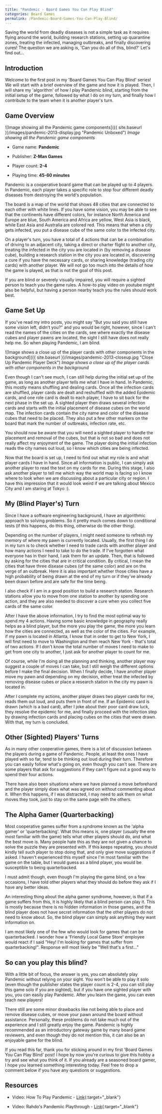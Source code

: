 ```yaml
---
title: "Pandemic - Board Games You Can Play Blind"
categories: Board Games
permalink: /Pandemic-Board-Games-You-Can-Play-Blind/
---
```

Saving the world from deadly diseases is not a simple task as it requires flying around the world, building research stations, setting up quarantine zones, treating the infected, managing outbreaks, and finally discovering cures! The question we are asking is, 'Can you do all of this, blind?' Let's find out...

## Introduction

Welcome to the first post in my 'Board Games You Can Play Blind' series! We will start with a brief overview of the game and how it is played. Then, I will share my 'algorithm' of how I play Pandemic blind, starting from the initial setup of the game, followed by what I do on my turn, and finally how I contribute to the team when it is another player's turn. 

## Game Overview

![Image showing all the Pandemic game components]({{ site.baseurl }}/images/pandemic-2013-display.jpg "Pandemic Unboxed")
_Image showing all the Pandemic game components_

* Game name: **Pandemic**

* Publisher: **Z-Man Games**

* Player count: **2-4**

* Playing time: **45-60 minutes**

Pandemic is a cooperative board game that can be played up to 4 players. In Pandemic, each player takes a specific role to stop four different deadly diseases from destroying the world's population. 

The board is a map of the world that shows 48 cities that are connected to each other with white lines. If you have some vision, you may be able to see that the continents have different colors, for instance North America and Europe are blue, South America and Africa are yellow, West Asia is black, while East Asia and Australia are colored red. This means that when a city gets infected, you put a disease cube of the same color to the infected city.

On a player's turn, you have a total of 4 actions that can be a combination of driving to an adjacent city, taking a direct or charter flight to another city, treating the infected in the city you are located in (by removing a disease cube), building a research station in the city you are located in, discovering a cure if you have the necessary cards, or sharing knowledge (trading city cards) with another player. We will not go too much into the details of how the game is played, as that is not the goal of this post.

If you are blind or severely visually impaired, you will require a sighted person to teach you the game rules. A how-to play video on youtube might also be helpful, but having a person nearby teach you the rules should work best.

## Game Set Up

If you've read my intro posts, you might say "But you said you still have some vision left, didn't you?" and you would be right, however, since I can't read the names of the cities on the cards, see where exactly the disease cubes and player pawns are located, the sight I still have does not really help me. So when playing Pandemic, I am blind.

![Image shows a close up of the player cards with other components in the background]({{ site.baseurl }}/images/pandemic-2013-closeup.jpg "Close Up Pandemic Player Deck")
_Image shows a close up of the player cards with other components in the background_

Even though I can't see much, I can still help during the initial set up of the game, as long as another player tells me what I have in hand. In Pandemic, this mostly means shuffling and dealing cards. Once all the infection cards are shuffled, player cards are dealt and reshuffled with the added Epidemic cards, and one role card is dealt to each player, I have to sit back for the next phase in the set up. A sighted player then draws several infection cards and starts with the initial placement of disease cubes on the world map. The infection cards contain the city name and color of the disease cubes that need to be placed. They also put a few other markers on the board that mark the number of outbreaks, infection rate,  etc. 

You should now be aware that you will need a sighted player to handle the placement and removal of the cubes, but that is not so bad and does not really affect my enjoyment of the game. The player doing the initial infection reads the city names out loud, so I know which cities are being infected. 

Now that the board is set up, I need to find out what my role is and what player cards I have in hand. Since all information is public, I can simply ask another player to read the text on my cards for me. During this stage, I also ask another player to tell me which way the world map is facing so I know where to look when we are discussing about a particular city or region. I have this impression that it would look weird if we are talking about Mexico City and I am staring at Tokyo :).

## My (Blind Player's) Turn

Since I have a software engineering background, I have an algorithmic approach to solving problems. So it pretty much comes down to conditional tests (if this happens, do this thing, otherwise do the other thing).

Depending on the number of players, I might need someone to refresh my memory of where my pawn is currently located. Usually, the first thing I do in my turn is to check whether I need to trade cards with another player and how many actions I need to take to do the trade. If I've forgotten what everyone has in their hand, I ask them for an update. Then, that is followed by asking for the cities that are in critical condition. By critical, I mean the cities that have three disease cubes (of the same color) and are on the verge of an outbreak. Here it is also important whether those cities have a high probability of being drawn at the end of my turn or if they've already been drawn before and are safe for the time being. 

I also check if I am in a good position to build a research station. Research stations allow you to move from one station to another by spending one action, and they are also needed to discover a cure when you collect five cards of the same color.

After I have the above information, I try to find the most optimal way to spend my 4 actions. Having some basic knowledge in geography really helps as a blind player, but the more you play the game, the more you learn how the cities are connected, as well as the color of the cities. For example, if my pawn is located in Atlanta, I know that in order to get to New York, I will first need to move to Washington and then reach New York - that's total of two actions. If I don't know the total number of moves I need to make to get from one city to another, I just ask for another player to count for me.

Of course, while I'm doing all the planning and  thinking, another player may suggest a couple of moves I can take, but I still weigh the different options before I make the final decision. When I finally decide, I have another player move my pawn and depending on my decision, either treat the infected by removing disease cubes or place a research station in the city my pawn is located in.

After I complete my actions, another player draws two player cards for me, reads them out loud, and puts them in front of me. If an Epidemic card is drawn (which is a bad card), after I joke about their poor card draw luck, they resolve the epidemic for me, and finally proceed with the infection step by drawing infection cards and placing cubes on the cities that were drawn. With that, my turn is concluded.

## Other (Sighted) Players' Turns

As in many other cooperative games, there is a lot of discussion between the players during a game of Pandemic. People, at least the ones I have played with so far, tend to be thinking out loud during their turn. Therefore you can easily follow what's going on, even though you can't see. There are some players that ask for suggestions if they can't figure out a good way to spend their four actions.

There have also been situations where we have planned a move beforehand and the player simply does what was agreed on without commenting about it. When this happens, if I was distracted, I may need to ask them on what moves they took, just to stay on the same page with the others.

## The Alpha Gamer (Quarterbacking)

Most cooperative games suffer from a syndrome known as the 'alpha gamer' or 'quarterbacking'. What this means is, one player (usually the ene most familiar with the game) tells what other players should do, and what the best move is. Many people hate this as they are not given a chance to solve the puzzle they are presented with. If this keeps repeating, you should kindly tell such player to stop doing that, and only give move suggestions if asked. I haven't experienced this myself since I'm most familiar with the game on the table, but I would guess as a blind player, you would be susceptible to being quarterbacked. 

I must admit though, even though I'm playing the game blind, on a few occasions, I have told other players what they should do before they ask if I have any better ideas.

An interesting thing about the alpha gamer syndrome, however, is that if a game suffers from this, it is highly likely that a blind person can play it. This is mostly because there is no hidden information in those games, and the blind player does not have secret information that the other players do not need to know about. So, the blind player can simply ask anything they want information on.

I am most likely one of the few who would look for games that can be quarterbacked. I wonder how a 'Friendly Local Game Store' employee would react if I said "Hey! I'm looking for games that suffer from quarterbacking!". Response will most likely be "Well that's a first..."

## So can you play this blind?

With a little bit of focus, the answer is yes, you can absolutely play Pandemic without relying on your sight. You won't be able to play it solo (even though the publisher states the player count is 2-4, you can still play this game solo if you are sighted), but if you have one sighted player with you, you can easily play Pandemic. After you learn the game, you can even teach new players! 

There still are some minor drawbacks like not being able to place and remove disease cubes, or move your pawn around the board without assistance. Personally, these problems do not take much out of  the experience and I still greatly enjoy the game. Pandemic is highly recommended as an introductory gateway game by many board game reviewers, and even though they do not mention this, it can also be an enjoyable game for the blind.

If you read this far, thank you for sticking around in my first 'Board Games You Can Play Blind' post! I hope by now you're curious to give this hobby a try and see what you think of it. If you already are a seasoned board gamer, I hope you learned something interesting today. Feel free to drop a comment below if you have any questions or suggestions.

## Resources

* Video: How To Play Pandemic - [Link](https://www.youtube.com/watch?v=JeJQWrocQnY){:target="_blank"}

* Video: Rahdo's Pandemiic Playthrough - [Link](https://www.youtube.com/watch?v=K5k19ZHWsqg){:target="_blank"}